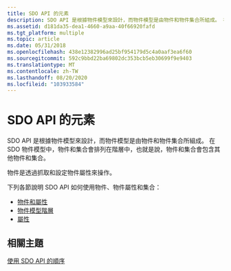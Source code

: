 ```yaml
---
title: SDO API 的元素
description: SDO API 是根據物件模型來設計，而物件模型是由物件和物件集合所組成。 在 SDO 物件模型中，物件和集合會排列在階層中，也就是說，物件和集合會包含其他物件和集合。
ms.assetid: d181da35-dea1-4660-a9aa-40f66920fafd
ms.tgt_platform: multiple
ms.topic: article
ms.date: 05/31/2018
ms.openlocfilehash: 438e12382996ad25bf954179d5c4a0aaf3ea6f60
ms.sourcegitcommit: 592c9bbd22ba69802dc353bcb5eb30699f9e9403
ms.translationtype: MT
ms.contentlocale: zh-TW
ms.lasthandoff: 08/20/2020
ms.locfileid: "103933584"
---
```

# <a name="elements-of-the-sdo-api"></a>SDO API 的元素

SDO API 是根據物件模型來設計，而物件模型是由物件和物件集合所組成。 在 SDO 物件模型中，物件和集合會排列在階層中，也就是說，物件和集合會包含其他物件和集合。

物件是透過抓取和設定物件屬性來操作。

下列各節說明 SDO API 如何使用物件、物件屬性和集合：

-   [物件和屬性](/windows/desktop/Nps/sdo-objects-and-properties)
-   [物件模型階層](/windows/desktop/Nps/sdo-object-model-hierarchy)
-   [屬性](/windows/desktop/Nps/sdo-sdo-supported-attributes)

## <a name="related-topics"></a>相關主題

<dl> <dt>

[使用 SDO API 的順序](/windows/desktop/Nps/sdo-order-in-which-to-use-the-sdo-api)
</dt> </dl>

 

 